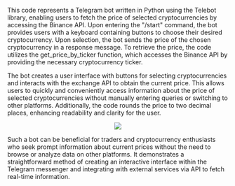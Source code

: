 This code represents a Telegram bot written in Python using the Telebot library, enabling users to fetch the price of selected cryptocurrencies by accessing the Binance API. Upon entering the "/start" command, the bot provides users with a keyboard containing buttons to choose their desired cryptocurrency. Upon selection, the bot sends the price of the chosen cryptocurrency in a response message. To retrieve the price, the code utilizes the get_price_by_ticker function, which accesses the Binance API by providing the necessary cryptocurrency ticker.

The bot creates a user interface with buttons for selecting cryptocurrencies and interacts with the exchange API to obtain the current price. This allows users to quickly and conveniently access information about the price of selected cryptocurrencies without manually entering queries or switching to other platforms. Additionally, the code rounds the price to two decimal places, enhancing readability and clarity for the user.
<p align="center">
  <img src="https://github.com/korek293/Telegram-bot/assets/125805835/4fa4ca3f-16ff-4369-8f7f-bddae86c0732">
</p>


Such a bot can be beneficial for traders and cryptocurrency enthusiasts who seek prompt information about current prices without the need to browse or analyze data on other platforms. It demonstrates a straightforward method of creating an interactive interface within the Telegram messenger and integrating with external services via API to fetch real-time information.

